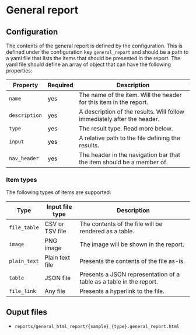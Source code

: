 # General report

## Configuration

The contents of the general report is defined by the configuration.
This is defined under the configuration key `general_report` and should be a path to a yaml file that lists the items that should be presented in the report.
The yaml file should define an array of object that can have the following properties:

Property      | Required | Description
--------------|----------|-------------
`name`        | yes      | The name of the item. Will the header for this item in the report.
`description` | yes      | A description of the results. Will follow immediately after the header.
`type`        | yes      | The result type. Read more below.
`input`       | yes      | A relative path to the file defining the results.
`nav_header`  | yes      | The header in the navigation bar that the item should be a member of.

### Item types

The following types of items are supported:

Type            | Input file type | Description
----------------|-----------------|-------------
`file_table`    | CSV or TSV file | The contents of the file will be rendered as a table.
`image`         | PNG image       | The image will be shown in the report.
`plain_text`    | Plain text file | Presents the contents of the file as-is.
`table`         | JSON file       | Presents a JSON representation of a table as a table in the report.
`file_link`     | Any file        | Presents a hyperlink to the file.

## Ouput files

- `reports/general_html_report/{sample}_{type}.general_report.html`
